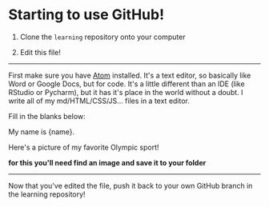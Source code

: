 # Starting to use GitHub!

1. Clone the `learning` repository onto your computer

2. Edit this file!

---

First make sure you have [Atom](https://atom.io/) installed. It's a text editor, so basically like Word or Google Docs, but for code. It's a little different than an IDE (like RStudio or Pycharm), but it has it's place in the world without a doubt. I write all of my md/HTML/CSS/JS... files in a text editor.

Fill in the blanks below:

My name is {name}.

Here's a picture of my favorite Olympic sport!

**for this you'll need find an image and save it to your folder**

---

Now that you've edited the file, push it back to your own GitHub branch in the learning repository!
